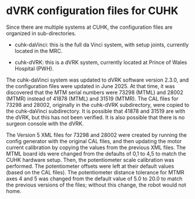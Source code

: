 dVRK configuration files for CUHK
=================================

Since there are multiple systems at CUHK, the configuration files are
organized in sub-directories.

* cuhk-daVinci: this is the full da Vinci system, with setup joints, currently located in the MRC.

* cuhk-dVRK: this is a dVRK system, currently located at Prince of Wales Hospital (PWH).

The cuhk-daVinci system was updated to dVRK software version 2.3.0, and the configuration files
were updated in June 2025. At that time, it was discovered that the MTM serial numbers
were 73298 (MTML) and 28002 (MTMR) instead of 41878 (MTML) and 31519 (MTMR). The CAL files for
73298 and 28002, originally in the cuhk-dVRK subdirectory, were copied to the cuhk-daVinci
subdirectory. It is possible that 41878 and 31519 are with the dVRK, but this has not been
verified. It is also possible that there is no surgeon console with the dVRK.

The Version 5 XML files for 73298 and 28002 were created by running the config generator with
the original CAL files, and then updating the motor current calibration by copying the values from
the previous XML files. The MTML board ids were changed from the defaults of 0,1 to 4,5 to match the
CUHK hardware setup. Then, the potentiometer scale calibration was performed. The potentiometer offsets
were left at their default values (based on the CAL files). The potentiometer distance tolerance for MTMR
axes 4 and 5 was changed from the default value of 5.0 to 20.0 to match the previous versions of the
files; without this change, the robot would not home.
